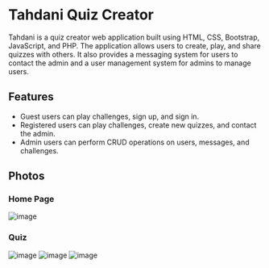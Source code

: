 # Tahdani Quiz Creator
Tahdani is a quiz creator web application built using HTML, CSS, Bootstrap, JavaScript, and PHP. The application allows users to create, play, and share quizzes with others. It also provides a messaging system for users to contact the admin and a user management system for admins to manage users.

## Features
- Guest users can play challenges, sign up, and sign in.
- Registered users can play challenges, create new quizzes, and contact the admin.
- Admin users can perform CRUD operations on users, messages, and challenges.

## Photos
### Home Page
![image](https://user-images.githubusercontent.com/76538765/229741456-c9e80f9b-434f-4693-a9c7-01e80549bf99.png)
### Quiz
![image](https://user-images.githubusercontent.com/76538765/229741788-0f1c62df-d8b8-44e4-9675-397fc1d3547a.png)
![image](https://user-images.githubusercontent.com/76538765/229741668-181e6823-409a-4612-b555-f0c3f69be8a7.png)
![image](https://user-images.githubusercontent.com/76538765/229741734-754be331-1a15-44a5-81c3-2122045e54d6.png)
